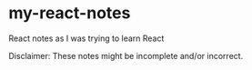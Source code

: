 # my-react-notes
React notes as I was trying to learn React


Disclaimer: These notes might be incomplete and/or incorrect. 
